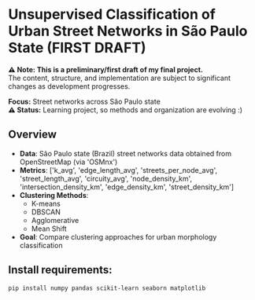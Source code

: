 # Unsupervised Classification of Urban Street Networks in São Paulo State (FIRST DRAFT)
**⚠️ Note: This is a preliminary/first draft of my final project.**  
The content, structure, and implementation are subject to significant changes as development progresses.

**Focus:** Street networks across São Paulo state  
**⚠️ Status:** Learning project, so methods and organization are evolving  :)

## Overview
- **Data**: São Paulo state (Brazil) street networks data obtained from OpenStreetMap (via 'OSMnx')
- **Metrics**: ['k_avg', 
                'edge_length_avg', 
                'streets_per_node_avg', 
                'street_length_avg',
                'circuity_avg', 
                'node_density_km', 
                'intersection_density_km', 
                'edge_density_km', 
                'street_density_km']
- **Clustering Methods**:
  - K-means
  - DBSCAN 
  - Agglomerative
  - Mean Shift
- **Goal**: Compare clustering approaches for urban morphology classification
  
## Install requirements:
   ```bash
   pip install numpy pandas scikit-learn seaborn matplotlib
